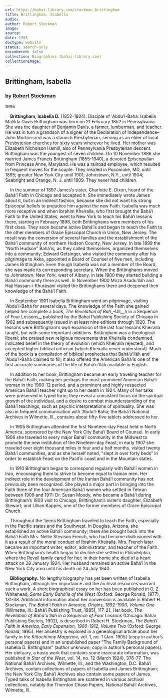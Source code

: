 ```yaml
---
url: https://bahai-library.com/stockman_brittingham
title: Brittingham, Isabella
audio: 
author: Robert Stockman
image: 
source: 
date: 1995
doctype: website
status: search-only
encumbered: false
collection: Biographies (bahai-library.com)
collectionImage: 
---
```



## Brittingham, Isabella

### by [Robert Stockman](https://bahai-library.com/author/Robert+Stockman)

1995


    **Brittingham, Isabella D.** (1852-1924). Disciple of 'Abdu’l-Bahá. Isabella Matilda Davis Brittingham was born on 21 February 1852 in Pennsylvania. She was the daughter of Benjamin Davis, a farmer, lumberman, and teacher. He was in turn a grandson of a signer of the Declaration of Independence–John Morton–and was a staunch Presbyterian, serving as an elder of local Presbyterian churches for sixty years wherever he lived. Her mother was Elizabeth Nicholson Hamill, also of Pennsylvania Presbyterian descent. Brittingham was the youngest of seven children. On 10 November 1886 she married James Francis Brittingham (1855-1940), a devoted Episcopalian from Princess Anne, Maryland. He was a railroad employee, which resulted in frequent moves for the couple. They resided in Pocomoke, MD, until 1895; greater New York City until 1901; Johnstown, N.Y., until 1904; Seabright and Orange, N. J. until 1909. They never had children.

    In the summer of 1897 James’s sister, Charlotte E. Dixon, heard of the Bahá’í Faith in Chicago and accepted it. She immediately wrote James about it, but in an indirect fashion, because she did not want his strong Episcopal beliefs to prejudice him against the new Faith. Isabella was much more receptive and when Ibrahim Kheiralla, who first brought the Bahá’í Faith to the United States, went to New York to teach his Bahá’í lessons there, starting in February 1898, both Brittinghams were members of his first class. They soon became active Bahá’ís and began to teach the Faith to the other members of Grace Episcopal Church in Union, New Jersey. The result was the conversion of several families and the establishment of the Bahá’í community of northern Hudson County, New Jersey. In late 1899 the "North Hudson" Bahá’ís, as they called themselves, organized themselves into a community; Edward Getsinger, who visited the community after his pilgrimage to Akka, appointed a Board of Counsel of five men, including James Brittingham. Even though Isabella was not a member of the Board, she was made its corresponding secretary. When the Brittinghams moved to Johnstown, New York, west of Albany, in late 1900 they started building a Bahá’í community there as well. In November 1900 Mírzá Asadu’lláh and Haji Hassan-i-Khurásání visited the Brittinghams there and deepened their knowledge of the Bahá’í Faith.

    In September 1901 Isabella Brittingham went on pilgrimage, visiting 'Abdu’l-Bahá for several days. The knowledge of the Faith she gained helped her complete a book, _The Revelation of Bah__-Ull__h in a Sequence of Four Lessons,_ published by the Bahai Publishing Society of Chicago in 1902 and subsequently issued in at least nine editions through 1920. The lessons were Brittingham’s own expansion of the last four lessons Kheiralla taught, but with some important additions. Brittingham was a theological liberal; she praised new religious movements that Kheiralla condemned, indicated belief in the theory of evolution (which Kheiralla rejected), and accepted higher biblical criticism (which Kheiralla never understood). Much of the book is a compilation of biblical prophecies that Bahá’u'lláh and 'Abdu’l-Bahá claimed to fill; it also offered the American Bahá’ís one of the first accurate summaries of the life of Bahá’u'lláh available in English.

    In addition to her book, Brittingham became an early traveling teacher for the Bahá’í Faith, making her perhaps the most prominent American Bahá’í woman in the 1900-12 period, and a prominent and highly respected American Bahá’í teacher right up to her death in 1924. Many of her talks were preserved in typed form; they reveal a consistent focus on the spiritual growth of the individual, and a desire to combat misunderstanding of the Bahá’í teachings, such as psychic interpretations of spirituality. She was also in frequent communication with 'Abdu’l-Bahá; the Bahá’í National Archives in Wilmette, Ill., contains about fifty-five tablets addressed to her.

    In 1905 Brittingham attended the first Nineteen-day Feast held in North America, sponsored by the New York City Bahá’í Board of Counsel. In early 1906 she traveled to every major Bahá’í community in the Midwest to promote the new institution of the Nineteen-day Feast; in early 1907 she traveled over eight thousand miles in four and a half months, visited twenty Bahá’í communities, and as she herself noted, "slept in over forty beds" in order to establish Feast on the Pacific coast and in the Mountain states.

    In 1910 Brittingham began to correspond regularly with Bahá’í women in Iran, encouraging them to strive to become equal to Iranian men. Her indirect role in the development of the Iranian Bahá’í community has not previously been recognized. She played a major part in bringing into the Faith three of the four American Bahá’í women who settled in Tehran between 1909 and 1911: Dr. Susan Moody, who became a Bahá’í during Brittingham’s 1903 visit to Chicago; Brittingham’s sister’s daughter, Elizabeth Stewart; and Lillian Kappes, one of the former members of Grace Episcopal Church.

    Throughout the ‘teens Brittingham traveled to teach the Faith, especially in the Pacific states and the Southwest. In Douglas, Arizona, she established an active Bahá’í community; there she brought back into the Bahá’í Faith Mrs. Nellie Stevison French, who had become disillusioned with it as a result of the moral conduct of Ibrahim Kheiralla. Mrs. French later became an important writer, editor, administrator, and teacher of the Faith. When Brittingham’s health began to decline she settled in Philadelphia, where the Revell family cared for her; in their home she died of a heart attack on 28 January 1924. Her husband remained an active Bahá’í in the New York City area until his death on 24 July 1940.

    **Bibliography.** No lengthy biography has yet been written of Isabella Brittingham, although her importance and the archival resources warrant such a work. A short biographical essay on her has been published in O. Z. Whitehead, _Some Early Bahá’ís of the West_ (Oxford: George Ronald, 1977), 131-38. Additional information about her conversion is available in Robert H. Stockman, _The Bahá’í Faith in America, Origins, 1892-1900, Volume One_ (Wilmette, Ill.: Bahá’í Publishing Trust, 1985), 117-21. Her book, _The Revelation of Bahá'u'lláh in a Sequence of Four Lessons_ (Chicago: Bahai Publishing Society, 1902), is described in Robert H. Stockman, _The Bahá’í Faith in America, Early Expansion, 1900-1912, Volume Two_ (Oxford: George Ronald, 1995). Her ancestry is explored in a genealogical article about her family in _the Kittochtinny Magazine,_ vol. 1, no. 1 (Jan. 1905) (copy in author’s personal papers) and in an unpublished paper "The Family Background of Isabella D. Brittingham” (author unknown; copy in author’s personal papers). Her obituary, a hasty work that contains some inaccurate information, was published in _Star of the West,_ vol. 14, no. 12 (March 1924), 376-77. The National Bahá’í Archives, Wilmette, Ill., and the Washington, D.C. Bahá’í Archives, contain collections of papers of Isabella and James Brittingham; the New York City Bahá’í Archives also contain some papers of James. Typed talks of Isabella Brittingham are scattered in various archival collections, notably the Thornton Chase Papers, National Bahá’í Archives, Wilmette, Ill.